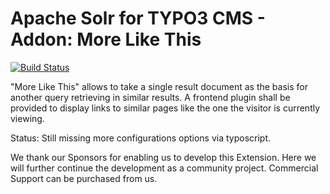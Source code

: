 # Apache Solr for TYPO3 CMS - Addon: More Like This

[![Build Status](https://travis-ci.org/TYPO3-Solr/ext-solrmlt.svg?branch=master)](https://travis-ci.org/TYPO3-Solr/ext-solrmlt)

"More Like This" allows to take a single result document as the basis for another query retrieving in similar results. A frontend plugin shall be provided to display links to similar pages like the one the visitor is currently viewing.

Status: Still missing more configurations options via typoscript.

We thank our Sponsors for enabling us to develop this Extension. Here we will further continue the development as a community project. Commercial Support can be purchased from us.

 
